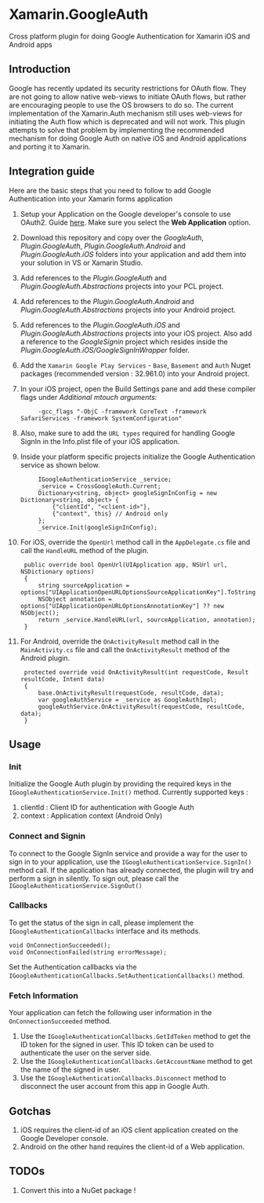# Xamarin.GoogleAuth

Cross platform plugin for doing Google Authentication for Xamarin iOS and Android apps

## Introduction

Google has recently updated its security restrictions for OAuth flow. They are not going to allow native web-views to initiate OAuth flows, but rather are encouraging people to use the OS browsers to do so.
The current implementation of the Xamarin.Auth mechanism still uses web-views for initiating the Auth flow which is deprecated and will not work.
This plugin attempts to solve that problem by implementing the recommended mechanism for doing Google Auth on native iOS and Android applications and porting it to Xamarin.

## Integration guide

Here are the basic steps that you need to follow to add Google Authentication into your Xamarin forms application

1. Setup your Application on the Google developer's console to use OAuth2. Guide [here](https://developers.google.com/identity/protocols/OAuth2). Make sure you select the **Web Application** option.
1. Download this repository and copy over the _GoogleAuth_, _Plugin.GoogleAuth_, _Plugin.GoogleAuth.Android_ and _Plugin.GoogleAuth.iOS_ folders into your application and add them into your solution in VS or Xamarin Studio.
1. Add references to the _Plugin.GoogleAuth_ and _Plugin.GoogleAuth.Abstractions_ projects into your PCL project.
1. Add references to the _Plugin.GoogleAuth.Android_ and _Plugin.GoogleAuth.Abstractions_ projects into your Android project.
1. Add references to the _Plugin.GoogleAuth.iOS_ and _Plugin.GoogleAuth.Abstractions_ projects into your iOS project. Also add a reference to the _GoogleSignin_ project which resides inside the _Plugin.GoogleAuth.iOS/GoogleSignInWrapper_ folder.
1. Add the `Xamarin Google Play Services` - `Base`, `Basement` and `Auth` Nuget packages (recommended version : 32.961.0) into your Android project.
1. In your iOS project, open the Build Settings pane and add these compiler flags under _Additional mtouch arguments:_

            -gcc_flags "-ObjC -framework CoreText -framework SafariServices -framework SystemConfiguration"
1. Also, make sure to add the `URL types` required for handling Google SignIn in the Info.plist file of your iOS application.
1. Inside your platform specific projects initialize the Google Authentication service as shown below.

			IGoogleAuthenticationService _service;
			_service = CrossGoogleAuth.Current;
			Dictionary<string, object> googleSignInConfig = new Dictionary<string, object> {
				{"clientId", "<client-id>"},
				{"context", this} // Android only
			};
			_service.Init(googleSignInConfig);

1. For iOS, override the `OpenUrl` method call in the `AppDelegate.cs` file and call the `HandleURL` method of the plugin.

        public override bool OpenUrl(UIApplication app, NSUrl url, NSDictionary options)
		{
			string sourceApplication = options["UIApplicationOpenURLOptionsSourceApplicationKey"].ToString();
			NSObject annotation = options["UIApplicationOpenURLOptionsAnnotationKey"] ?? new NSObject();
			return _service.HandleURL(url, sourceApplication, annotation);
		}

1. For Android, override the `OnActivityResult` method call in the `MainActivity.cs` file and call the `OnActivityResult` method of the Android plugin.

        protected override void OnActivityResult(int requestCode, Result resultCode, Intent data)
		{
			base.OnActivityResult(requestCode, resultCode, data);
			var googleAuthService = _service as GoogleAuthImpl;
			googleAuthService.OnActivityResult(requestCode, resultCode, data);
		}

## Usage

### Init

Initialize the Google Auth plugin by providing the required keys in the `IGoogleAuthenticationService.Init()` method.
Currently supported keys :

1. clientId : Client ID for authentication with Google Auth
2. context : Application context (Android Only)

### Connect and Signin

To connect to the Google SignIn service and provide a way for the user to sign in to your application, use the `IGoogleAuthenticationService.SignIn()` method call.
If the application has already connected, the plugin will try and perform a sign in silently.
To sign out, please call the `IGoogleAuthenticationService.SignOut()`

### Callbacks

To get the status of the sign in call, please implement the `IGoogleAuthenticationCallbacks` interface and its methods.

    void OnConnectionSucceeded();
	void OnConnectionFailed(string errorMessage);

Set the Authentication callbacks via the `IGoogleAuthenticationCallbacks.SetAuthenticationCallbacks()` method.

### Fetch Information

Your application can fetch the following user information in the `OnConnectionSucceeded` method.

1. Use the `IGoogleAuthenticationCallbacks.GetIdToken` method to get the ID token for the signed in user. This ID token can be used to authenticate the user on the server side.
1. Use the `IGoogleAuthenticationCallbacks.GetAccountName` method to get the name of the signed in user.
1. Use the `IGoogleAuthenticationCallbacks.Disconnect` method to disconnect the user account from this app in Google Auth.

## Gotchas

1. iOS requires the client-id of an iOS client application created on the Google Developer console.
1. Android on the other hand requires the client-id of a Web application.

## TODOs

1. Convert this into a NuGet package !
